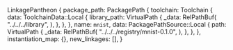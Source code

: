 LinkagePantheon {
    package_path: PackagePath {
        toolchain: Toolchain {
            data: ToolchainData::Local {
                library_path: VirtualPath {
                    _data: RelPathBuf(
                        "../../../library",
                    ),
                },
            },
        },
        name: `mnist`,
        data: PackagePathSource::Local {
            path: VirtualPath {
                _data: RelPathBuf(
                    "../../../registry/mnist-0.1.0",
                ),
            },
        },
    },
    instantiation_map: {},
    new_linkages: [],
}